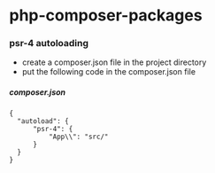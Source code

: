 # php-composer-packages


### psr-4 autoloading
- create a composer.json file in the project directory
- put the following code in the composer.json file
##### composer.json
```
{
  "autoload": {
      "psr-4": {
          "App\\": "src/"
      }
  }
}

```
